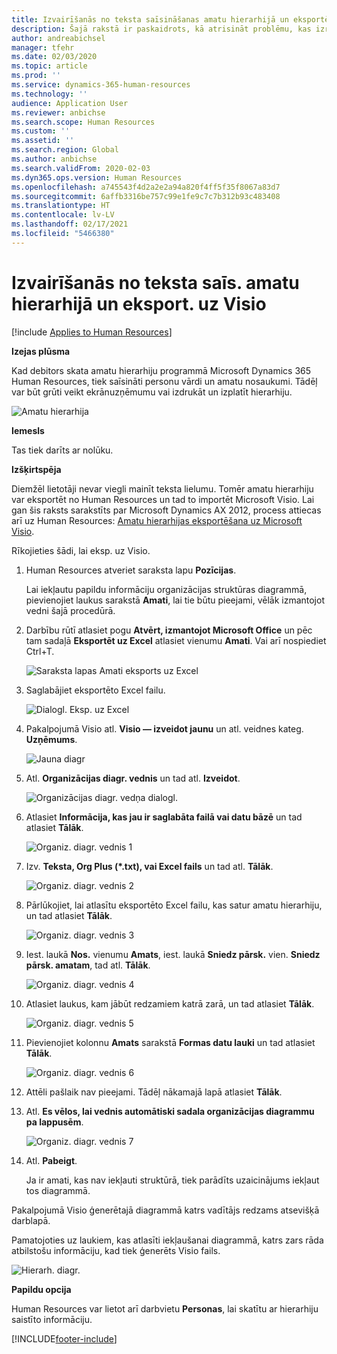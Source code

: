 ```yaml
---
title: Izvairīšanās no teksta saīsināšanas amatu hierarhijā un eksportēšana uz Visio
description: Šajā rakstā ir paskaidrots, kā atrisināt problēmu, kas izraisa personu vārdu un amatu nosaukumu saīsināšanu, kad debitori skata amatu hierarhiju programmā Microsoft Dynamics 365 Human Resources. Teksta saīsināšana var apgrūtināt ekrānuzņ. veikšanu vai hierarhijas drukāšanu.
author: andreabichsel
manager: tfehr
ms.date: 02/03/2020
ms.topic: article
ms.prod: ''
ms.service: dynamics-365-human-resources
ms.technology: ''
audience: Application User
ms.reviewer: anbichse
ms.search.scope: Human Resources
ms.custom: ''
ms.assetid: ''
ms.search.region: Global
ms.author: anbichse
ms.search.validFrom: 2020-02-03
ms.dyn365.ops.version: Human Resources
ms.openlocfilehash: a745543f4d2a2e2a94a820f4ff5f35f8067a83d7
ms.sourcegitcommit: 6affb3316be757c99e1fe9c7c7b312b93c483408
ms.translationtype: HT
ms.contentlocale: lv-LV
ms.lasthandoff: 02/17/2021
ms.locfileid: "5466380"
---
```

# <a name="avoid-text-truncation-on-the-position-hierarchy-and-export-to-visio"></a>Izvairīšanās no teksta saīs. amatu hierarhijā un eksport. uz Visio

[!include [Applies to Human Resources](../includes/applies-to-hr.md)]

**Izejas plūsma**

Kad debitors skata amatu hierarhiju programmā Microsoft Dynamics 365 Human Resources, tiek saīsināti personu vārdi un amatu nosaukumi. Tādēļ var būt grūti veikt ekrānuzņēmumu vai izdrukāt un izplatīt hierarhiju.

![Amatu hierarhija](media/position-h.png)

**Iemesls**

Tas tiek darīts ar nolūku.

**Izšķirtspēja**

Diemžēl lietotāji nevar viegli mainīt teksta lielumu. Tomēr amatu hierarhiju var eksportēt no Human Resources un tad to importēt Microsoft Visio. Lai gan šis raksts sarakstīts par Microsoft Dynamics AX 2012, process attiecas arī uz Human Resources: [Amatu hierarhijas eksportēšana uz Microsoft Visio](https://docs.microsoft.com/dynamicsax-2012/appuser-itpro/export-a-position-hierarchy-to-microsoft-visio).

Rīkojieties šādi, lai eksp. uz Visio.

1. Human Resources atveriet saraksta lapu **Pozīcijas**.

    Lai iekļautu papildu informāciju organizācijas struktūras diagrammā, pievienojiet laukus sarakstā **Amati**, lai tie būtu pieejami, vēlāk izmantojot vedni šajā procedūrā.

2. Darbību rūtī atlasiet pogu **Atvērt, izmantojot Microsoft Office** un pēc tam sadaļā **Eksportēt uz Excel** atlasiet vienumu **Amati**. Vai arī nospiediet Ctrl+T.

    ![Saraksta lapas Amati eksports uz Excel](media/org-admin.png)

3. Saglabājiet eksportēto Excel failu.

    ![Dialogl. Eksp. uz Excel](media/export-excel.png)

4. Pakalpojumā Visio atl. **Visio — izveidot jaunu** un atl. veidnes kateg. **Uzņēmums**.

    ![Jauna diagr](media/new.png)

5. Atl. **Organizācijas diagr. vednis** un tad atl. **Izveidot**.

    ![Organizācijas diagr. vedņa dialogl.](media/orgchart-wizard.png)

6. Atlasiet **Informācija, kas jau ir saglabāta failā vai datu bāzē** un tad atlasiet **Tālāk**.

    ![Organiz. diagr. vednis 1](media/orgchart-wizard7.png)

7. Izv. **Teksta, Org Plus (\*.txt), vai Excel fails** un tad atl. **Tālāk**.

    ![Organiz. diagr. vednis 2](media/orgchart-wizard3.png)

8. Pārlūkojiet, lai atlasītu eksportēto Excel failu, kas satur amatu hierarhiju, un tad atlasiet **Tālāk**.

    ![Organiz. diagr. vednis 3](media/orgchart-wizard2.png)

9. Iest. laukā **Nos.** vienumu **Amats**, iest. laukā **Sniedz pārsk.** vien. **Sniedz pārsk. amatam**, tad atl. **Tālāk**.

    ![Organiz. diagr. vednis 4](media/orgchart-wizard1.png)

10. Atlasiet laukus, kam jābūt redzamiem katrā zarā, un tad atlasiet **Tālāk**.

    ![Organiz. diagr. vednis 5](media/orgchart-wizard5.png)

11. Pievienojiet kolonnu **Amats** sarakstā **Formas datu lauki** un tad atlasiet **Tālāk**.

    ![Organiz. diagr. vednis 6](media/orgchart-wizard6.png)

12. Attēli pašlaik nav pieejami. Tādēļ nākamajā lapā atlasiet **Tālāk**.
13. Atl. **Es vēlos, lai vednis automātiski sadala organizācijas diagrammu pa lappusēm**.

    ![Organiz. diagr. vednis 7](media/orgchart-wizard4.png)

14. Atl. **Pabeigt**.

    Ja ir amati, kas nav iekļauti struktūrā, tiek parādīts uzaicinājums iekļaut tos diagrammā.

Pakalpojumā Visio ģenerētajā diagrammā katrs vadītājs redzams atsevišķā darblapā.

Pamatojoties uz laukiem, kas atlasīti iekļaušanai diagrammā, katrs zars rāda atbilstošu informāciju, kad tiek ģenerēts Visio fails.

![Hierarh. diagr.](media/hierarchy.png)

**Papildu opcija**

Human Resources var lietot arī darbvietu **Personas**, lai skatītu ar hierarhiju saistīto informāciju.


[!INCLUDE[footer-include](../includes/footer-banner.md)]